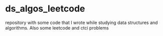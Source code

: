 # ds_algos_leetcode
repository with some code that I wrote while studying data structures and algorithms. Also some leetcode and ctci problems
